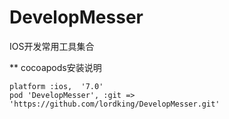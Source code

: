 DevelopMesser
=============

IOS开发常用工具集合


** cocoapods安装说明
```
platform :ios,  '7.0'
pod 'DevelopMesser', :git => 'https://github.com/lordking/DevelopMesser.git'
```
